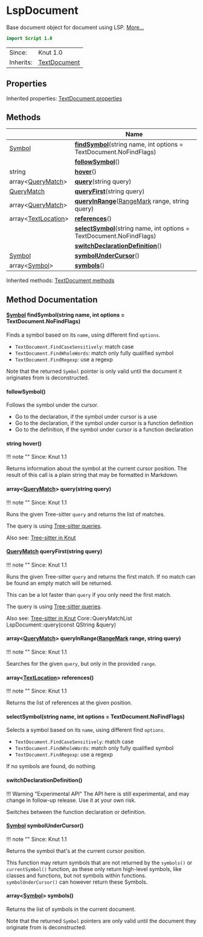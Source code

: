 # LspDocument

Base document object for document using LSP. [More...](#detailed-description)

```qml
import Script 1.0
```

<table>
<tr><td>Since:</td><td>Knut 1.0</td></tr>
<tr><td>Inherits:</td><td><a href="TextDocument.html">TextDocument</a></td></tr>
</table>

## Properties


Inherited properties: [TextDocument properties](../script/textdocument.md#properties)

## Methods

| | Name |
|-|-|
|[Symbol](../script/symbol.md) |**[findSymbol](#findSymbol)**(string name, int options = TextDocument.NoFindFlags)|
||**[followSymbol](#followSymbol)**()|
|string |**[hover](#hover)**()|
|array<[QueryMatch](../script/querymatch.md)> |**[query](#query)**(string query)|
|[QueryMatch](../script/querymatch.md) |**[queryFirst](#queryFirst)**(string query)|
|array<[QueryMatch](../script/querymatch.md)> |**[queryInRange](#queryInRange)**([RangeMark](../script/rangemark.md) range, string query)|
|array<[TextLocation](../script/textlocation.md)> |**[references](#references)**()|
||**[selectSymbol](#selectSymbol)**(string name, int options = TextDocument.NoFindFlags)|
||**[switchDeclarationDefinition](#switchDeclarationDefinition)**()|
|[Symbol](../script/symbol.md) |**[symbolUnderCursor](#symbolUnderCursor)**()|
|array<[Symbol](../script/symbol.md)> |**[symbols](#symbols)**()|

Inherited methods: [TextDocument methods](../script/textdocument.md#methods)

## Method Documentation

#### <a name="findSymbol"></a>[Symbol](../script/symbol.md) **findSymbol**(string name, int options = TextDocument.NoFindFlags)

Finds a symbol based on its `name`, using different find `options`.

- `TextDocument.FindCaseSensitively`: match case
- `TextDocument.FindWholeWords`: match only fully qualified symbol
- `TextDocument.FindRegexp`: use a regexp

Note that the returned `Symbol` pointer is only valid until the document it originates
from is deconstructed.

#### <a name="followSymbol"></a>**followSymbol**()

Follows the symbol under the cursor.

- Go to the declaration, if the symbol under cursor is a use
- Go to the declaration, if the symbol under cursor is a function definition
- Go to the definition, if the symbol under cursor is a function declaration

#### <a name="hover"></a>string **hover**()

!!! note ""
    Since: Knut 1.1

Returns information about the symbol at the current cursor position.
The result of this call is a plain string that may be formatted in Markdown.

#### <a name="query"></a>array<[QueryMatch](../script/querymatch.md)> **query**(string query)

!!! note ""
    Since: Knut 1.1

Runs the given Tree-sitter `query` and returns the list of matches.

The query is using [Tree-sitter
queries](https://tree-sitter.github.io/tree-sitter/using-parsers#pattern-matching-with-queries).

Also see: [Tree-sitter in Knut](../../getting-started/treesitter.md)

#### <a name="queryFirst"></a>[QueryMatch](../script/querymatch.md) **queryFirst**(string query)

!!! note ""
    Since: Knut 1.1

Runs the given Tree-sitter `query` and returns the first match.
If no match can be found an empty match will be returned.

This can be a lot faster than `query` if you only need the first match.

The query is using [Tree-sitter
queries](https://tree-sitter.github.io/tree-sitter/using-parsers#pattern-matching-with-queries).

Also see: [Tree-sitter in Knut](../../getting-started/treesitter.md)
 Core::QueryMatchList LspDocument::query(const QString &query)

#### <a name="queryInRange"></a>array<[QueryMatch](../script/querymatch.md)> **queryInRange**([RangeMark](../script/rangemark.md) range, string query)

!!! note ""
    Since: Knut 1.1

Searches for the given `query`, but only in the provided `range`.


#### <a name="references"></a>array<[TextLocation](../script/textlocation.md)> **references**()

!!! note ""
    Since: Knut 1.1

Returns the list of references at the given position.

#### <a name="selectSymbol"></a>**selectSymbol**(string name, int options = TextDocument.NoFindFlags)

Selects a symbol based on its `name`, using different find `options`.

- `TextDocument.FindCaseSensitively`: match case
- `TextDocument.FindWholeWords`: match only fully qualified symbol
- `TextDocument.FindRegexp`: use a regexp

If no symbols are found, do nothing.

#### <a name="switchDeclarationDefinition"></a>**switchDeclarationDefinition**()


!!! Warning "Experimental API"
    The API here is still experimental, and may change in follow-up release. Use it at your own risk.

Switches between the function declaration or definition.

#### <a name="symbolUnderCursor"></a>[Symbol](../script/symbol.md) **symbolUnderCursor**()

!!! note ""
    Since: Knut 1.1

Returns the symbol that's at the current cursor position.

This function may return symbols that are not returned by the `symbols()` or `currentSymbol()` function,
as these only return high-level symbols, like classes and functions, but not symbols within functions.
`symbolUnderCursor()` can however return these Symbols.

#### <a name="symbols"></a>array<[Symbol](../script/symbol.md)> **symbols**()

Returns the list of symbols in the current document.

Note that the returned `Symbol` pointers are only valid until the document they
originate from is deconstructed.

